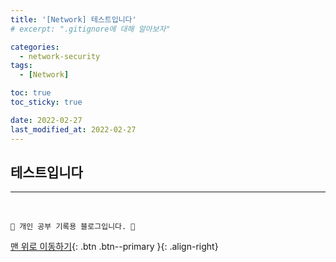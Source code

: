 ```yaml
---
title: '[Network] 테스트입니다'
# excerpt: ".gitignore에 대해 알아보자"

categories:
  - network-security
tags:
  - [Network]

toc: true
toc_sticky: true

date: 2022-02-27
last_modified_at: 2022-02-27
---
```


## 테스트입니다

---

<br>

    💛 개인 공부 기록용 블로그입니다. 👻

[맨 위로 이동하기](#){: .btn .btn--primary }{: .align-right}
